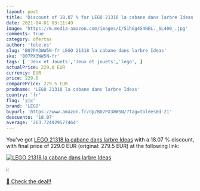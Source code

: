 ```yaml
---
layout: post
title: 'Discount of 18.07 % for LEGO 21318 la cabane dans larbre Ideas'
date: 2021-04-01 03:11:49
image: 'https://m.media-amazon.com/images/I/51hGg4S4NEL._SL400_.jpg'
comments: true
category: ofertas
author: 'tole.es'
slug: 'B07PX3WW5N-fr LEGO 21318 la cabane dans larbre Ideas'
sku: 'B07PX3WW5N-fr'
tags: [ 'Jeux et Jouets','Jeux et jouets','lego', ]
actualPrice: 229.0 EUR
currency: EUR
price: 229.0
comparePrice: 279.5 EUR
prodname: 'LEGO 21318 la cabane dans larbre Ideas'
country: 'fr'
flag: '🇫🇷'
brand: 'LEGO'
buyurl: 'https://www.amazon.fr/dp/B07PX3WW5N/?tag=tolees0d-21'
descuento: '18.07'
average: '263.724929577464'
---
```


You've got [LEGO 21318 la cabane dans larbre Ideas](https://www.amazon.fr/dp/B07PX3WW5N/?tag=tolees0d-21) with a  18.07 % discount, with final price of 229.0 EUR (original: 279.5 EUR) at the following link:

[![LEGO 21318 la cabane dans larbre Ideas](https://m.media-amazon.com/images/I/51hGg4S4NEL._SL400_.jpg)](https://www.amazon.fr/dp/B07PX3WW5N/?tag=tolees0d-21)

ℹ️:


[🛒 Check the deal!!](https://www.amazon.fr/dp/B07PX3WW5N/?tag=tolees0d-21)
